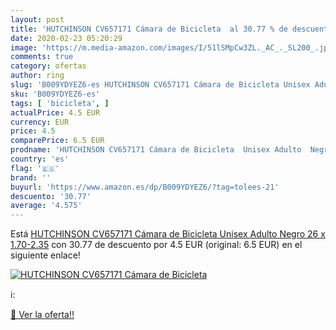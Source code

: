 ```yaml
---
layout: post
title: 'HUTCHINSON CV657171 Cámara de Bicicleta  al 30.77 % de descuento'
date: 2020-02-23 05:20:29
image: 'https://m.media-amazon.com/images/I/51lSMpCw3ZL._AC_._SL200_.jpg'
comments: true
category: ofertas
author: ring
slug: 'B009YDYEZ6-es HUTCHINSON CV657171 Cámara de Bicicleta Unisex Adulto...'
sku: 'B009YDYEZ6-es'
tags: [ 'bicicleta', ]
actualPrice: 4.5 EUR
currency: EUR
price: 4.5
comparePrice: 6.5 EUR
prodname: 'HUTCHINSON CV657171 Cámara de Bicicleta  Unisex Adulto  Negro  26 x 1.70-2.35'
country: 'es'
flag: '🇪🇸'
brand: ''
buyurl: 'https://www.amazon.es/dp/B009YDYEZ6/?tag=tolees-21'
descuento: '30.77'
average: '4.575'
---
```


Está [HUTCHINSON CV657171 Cámara de Bicicleta  Unisex Adulto  Negro  26 x 1.70-2.35](https://www.amazon.es/dp/B009YDYEZ6/?tag=tolees-21) con 30.77 de descuento por 4.5 EUR (original: 6.5 EUR) en el siguiente enlace!

[![HUTCHINSON CV657171 Cámara de Bicicleta ](https://m.media-amazon.com/images/I/51lSMpCw3ZL._AC_._SL200_.jpg)](https://www.amazon.es/dp/B009YDYEZ6/?tag=tolees-21)

ℹ️:


[🛒 Ver la oferta!!](https://www.amazon.es/dp/B009YDYEZ6/?tag=tolees-21)
